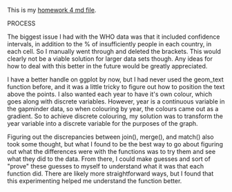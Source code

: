 This is my [homework 4 md file](https://github.com/vmichalowski/STAT545-hw-Michalowski-Victoria/blob/master/hw04/hw04.md).

PROCESS

The biggest issue I had with the WHO data was that it included confidence intervals, in addition to the % of insufficiently people in each country, in each cell. So I manually went through and deleted the brackets. This would clearly not be a viable solution for larger data sets though. Any ideas for how to deal with this better in the future would be greatly appreciated.

I have a better handle on ggplot by now, but I had never used the geom_text function before, and it was a little tricky to figure out how to position the text above the points. I also wanted each year to have it's own colour, which goes along with discrete variables. However, year is a continuous variable in the gapminder data, so when colouring by year, the colours came out as a gradient. So to achieve discrete colouring, my solution was to transform the year variable into a discrete variable for the purposes of the graph.

Figuring out the discrepancies between join(), merge(), and match() also took some thought, but what I found to be the best way to go about figuring out what the differences were with the functions was to try them and see what they did to the data. From there, I could make guesses and sort of "prove" these guesses to myself to understand what it was that each function did. There are likely more straightforward ways, but I found that this experimenting helped me understand the function better.

